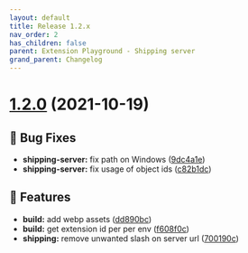 ```yaml
---
layout: default
title: Release 1.2.x
nav_order: 2
has_children: false
parent: Extension Playground - Shipping server
grand_parent: Changelog
---
```


# [1.2.0](https://github.com/lumapps/lumapps-extensions-shipping-server/compare/v1.1.3...v1.2.0) (2021-10-19)

## 🐛 Bug Fixes

-  **shipping-server:** fix path on Windows ([9dc4a1e](https://github.com/lumapps/lumapps-extensions-shipping-server/commit/9dc4a1e5d7492ff2a1fc1a5611048429b147c3ac))
-  **shipping-server:** fix usage of object ids ([c82b1dc](https://github.com/lumapps/lumapps-extensions-shipping-server/commit/c82b1dc6ca040a39dd298430f7a330f494246be7))

## 🚀 Features

-  **build:** add webp assets ([dd890bc](https://github.com/lumapps/lumapps-extensions-shipping-server/commit/dd890bc87e3ad8e3f11e87d4539095a89e66b369))
-  **build:** get extension id per per env ([f608f0c](https://github.com/lumapps/lumapps-extensions-shipping-server/commit/f608f0c0a0e85f4e435ebea1c3a23c330041418f))
-  **shipping:** remove unwanted slash on server url ([700190c](https://github.com/lumapps/lumapps-extensions-shipping-server/commit/700190c62cf0db38fd2d2a2385f133b03c2676df))
